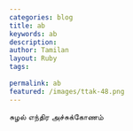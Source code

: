 ```yaml
---
categories: blog
title: ab
keywords: ab
description: 
author: Tamilan
layout: Ruby
tags: 
 
permalink: ab
featured: /images/ttak-48.png
---
```

  
சுழல் எந்திர அச்சுக்கோணம்  
